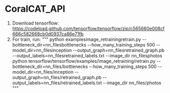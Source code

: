 # CoralCAT_API

1. Download tensorflow: https://codeload.github.com/tensorflow/tensorflow/zip/c565660e008cf666c582668cb0d0937ca86e71fb
2. For train, run: """ python examplesimage_retrainingretrain.py --bottleneck_dir=nn_filesbottlenecks --how_many_training_steps 500 --model_dir=nn_filesinception --output_graph=nn_filesretrained_graph.pb --output_labels=nn_filesretrained_labels.txt --image_dir nn_filesphotos
python tensorflow/tensorflow/examples/image_retraining/retrain.py --bottleneck_dir=nn_files/bottlenecks --how_many_training_steps 500 --model_dir=nn_files/inception --output_graph=nn_files/retrained_graph.pb --output_labels=nn_files/retrained_labels.txt --image_dir nn_files/photos """
